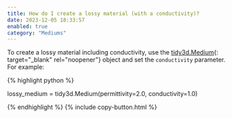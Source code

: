 ```yaml
---
title: How do I create a lossy material (with a conductivity)?
date: 2023-12-05 18:33:57
enabled: true
category: "Mediums"
---
```

To create a lossy material including conductivity, use the [tidy3d.Medium](https://docs.flexcompute.com/projects/tidy3d/en/latest/_autosummary/tidy3d.Medium.html){: target="_blank" rel="noopener"} object and set the `conductivity` parameter. For example:

<div markdown class="code-snippet">{% highlight python %}

lossy_medium = tidy3d.Medium(permittivity=2.0, conductivity=1.0)

{% endhighlight %}
{% include copy-button.html %}</div>

<div><div> </div></div>
